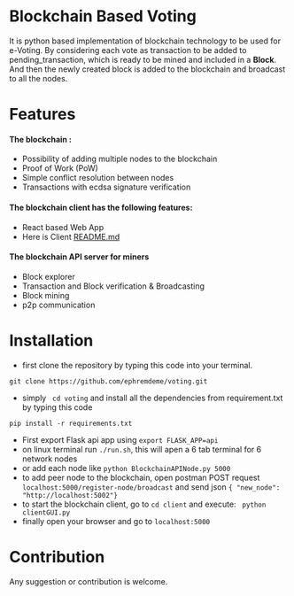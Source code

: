 # Blockchain Based Voting

It is python based implementation of blockchain technology to be used for e-Voting.
By considering each vote as transaction to be added to pending_transaction, which
is ready to be mined and included in a **Block**. And then the newly created block is added to the blockchain and broadcast
to all the nodes.


# Features

#### The blockchain :

- Possibility of adding multiple nodes to the blockchain
- Proof of Work (PoW)
- Simple conflict resolution between nodes
- Transactions with ecdsa signature verification

#### The blockchain client has the following features:

- React based Web App
- Here is Client [README.md](/web_client/README.md)

#### The blockchain API server for miners

- Block explorer
- Transaction and Block verification & Broadcasting
- Block mining
- p2p communication

# Installation

- first clone the repository by typing this code into your terminal.

```text
git clone https://github.com/ephremdeme/voting.git
```

- simply ` cd voting` and install all the dependencies from requirement.txt by typing this code

```text
pip install -r requirements.txt
```

- First export Flask api app using `export FLASK_APP=api`
- on linux terminal run `./run.sh`, this will apen a 6 tab terminal for 6 network nodes
- or add each node like `python BlockchainAPINode.py 5000`
- to add peer node to the blockchain, open postman POST request `localhost:5000/register-node/broadcast`
  and send json `{ "new_node": "http://localhost:5002"}`
- to start the blockchain client, go to `cd client` and execute: ` python clientGUI.py`
- finally open your browser and go to `localhost:5000`

# Contribution

Any suggestion or contribution is welcome.
